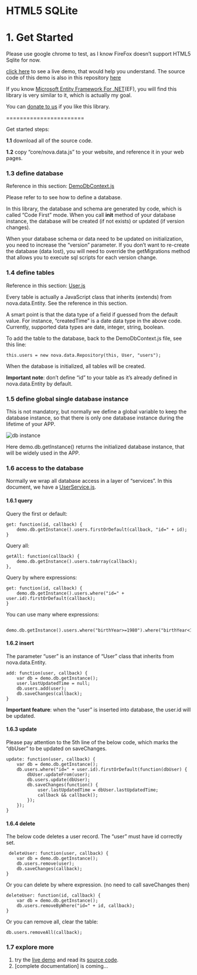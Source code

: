 HTML5 SQLite
===========
# 1. Get Started
Please use google chrome to test, as I know FireFox doesn’t support HTML5 Sqlite for now. 

[click here](http://sandbox.runjs.cn/show/pekbd9zb) to see a live demo, that would help you understand. The source code of this demo is also in this repository [here]( https://github.com/leotsai/html5sqlite/tree/master/demos/user%20management)

If you know [Microsoft Entity Framework For .NET](http://msdn.microsoft.com/en-us/data/ef.aspx)(EF), you will find this library is very similar to it, which is actually my goal.

You can [donate to us](https://www.paypal.com/cgi-bin/webscr?cmd=_donations&business=leo_2010%40msn%2ecn&lc=US&item_name=HTML520%SQLite&no_note=0&currency_code=USD&bn=PP%2dDonationsBF%3abtn_donateCC_LG%2egif%3aNonHostedGuest) if you like this library.

=======================

Get started steps:

**1.1** download all of the source code.

**1.2** copy “core/nova.data.js” to your website, and reference it in your web pages.

### 1.3 define database
Reference in this section: [DemoDbContext.js](https://github.com/leotsai/html5sqlite/blob/master/demos/user%20management/www/js/demo/02.DemoDbContext.js)

Please refer to  to see how to define a database. 

In this library, the database and schema are generated by code, which is called “Code First” mode. When you call **init** method of your database instance, the database will be created (if not exists) or updated (if version changes). 

When your database schema or data need to be updated on initialization, you need to increase the “version” parameter. If you don’t want to re-create the database (data lost), you will need to override the getMigrations method that allows you to execute sql scripts for each version change. 

### 1.4 define tables
Reference in this section: [User.js]( https://github.com/leotsai/html5sqlite/blob/master/demos/user%20management/www/js/demo/02.User.js)

Every table is actually a JavaScript class that inherits (extends) from nova.data.Entity. See the reference in this section.

A smart point is that the data type of a field if guessed from the default value. For instance, “createdTime” is a date data type in the above code. Currently, supported data types are date, integer, string, boolean.

To add the table to the database, back to the DemoDbContext.js file, see this line:

    this.users = new nova.data.Repository(this, User, "users");

When the database is initialized, all tables will be created.

**Important note**: don’t define “id” to your table as it’s already defined in nova.data.Entity by default.

### 1.5 define global single database instance
This is not mandatory, but normally we define a global variable to keep the database instance, so that there is only one database instance during the lifetime of your APP.

![db instance](https://raw.github.com/leotsai/html5sqlite/master/demos/user%20management/res/global-db-instance.jpg)

Here demo.db.getInstance() returns the initialized database instance, that will be widely used in the APP.

### 1.6 access to the database

Normally we wrap all database access in a layer of “services”. In this document, we have a [UserService.js](https://github.com/leotsai/html5sqlite/blob/master/demos/user%20management/www/js/demo/02.UserService.js).

#### 1.6.1 query

Query the first or default:

    get: function(id, callback) {
        demo.db.getInstance().users.firstOrDefault(callback, "id=" + id);
    }

Query all:

    getAll: function(callback) {
        demo.db.getInstance().users.toArray(callback);
    },

Query by where expressions:

    get: function(id, callback) {
        demo.db.getInstance().users.where("id=" + user.id).firstOrDefault(callback);
    }

You can use many where expressions:

	 demo.db.getInstance().users.where("birthYear>=1980").where("birthYear<1990").toArray(callback);


#### 1.6.2 insert

The parameter “user” is an instance of “User” class that inherits from nova.data.Entity. 

    add: function(user, callback) {
        var db = demo.db.getInstance();
        user.lastUpdatedTime = null;
        db.users.add(user);
        db.saveChanges(callback);
    }

**Important feature**: when the “user” is inserted into database, the user.id will be updated. 

#### 1.6.3 update

Please pay attention to the 5th line of the below code, which marks the “dbUser” to be updated on saveChanges.

    update: function(user, callback) {
        var db = demo.db.getInstance();
        db.users.where("id=" + user.id).firstOrDefault(function(dbUser) {
            dbUser.updateFrom(user);
            db.users.update(dbUser);
            db.saveChanges(function() {
                user.lastUpdatedTime = dbUser.lastUpdatedTime;
                callback && callback();
            });
        });
    }

#### 1.6.4 delete

The below code deletes a user record. The “user” must have id correctly set.

	 deleteUser: function(user, callback) {
        var db = demo.db.getInstance();
        db.users.remove(user);
        db.saveChanges(callback);
    }

Or you can delete by where expression. (no need to call saveChanges then)

    deleteUser: function(id, callback) {
        var db = demo.db.getInstance();
        db.users.removeByWhere("id=" + id, callback);
    }

Or you can remove all, clear the table:

	db.users.removeAll(callback);

### 1.7 explore more

1. try the [live demo](http://sandbox.runjs.cn/show/pekbd9zb) and read its [source code](https://github.com/leotsai/html5sqlite/tree/master/demos/user%20management).
2. [complete documentation] is coming...

